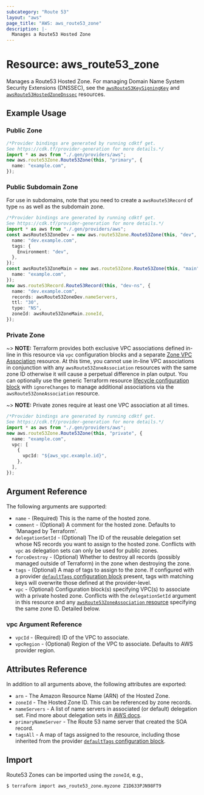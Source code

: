 ```yaml
---
subcategory: "Route 53"
layout: "aws"
page_title: "AWS: aws_route53_zone"
description: |-
  Manages a Route53 Hosted Zone
---
```


# Resource: aws\_route53\_zone

Manages a Route53 Hosted Zone. For managing Domain Name System Security Extensions (DNSSEC), see the [`awsRoute53KeySigningKey`](route53_key_signing_key.html) and [`awsRoute53HostedZoneDnssec`](route53_hosted_zone_dnssec.html) resources.

## Example Usage

### Public Zone

```typescript
/*Provider bindings are generated by running cdktf get.
See https://cdk.tf/provider-generation for more details.*/
import * as aws from "./.gen/providers/aws";
new aws.route53Zone.Route53Zone(this, "primary", {
  name: "example.com",
});

```

### Public Subdomain Zone

For use in subdomains, note that you need to create a
`awsRoute53Record` of type `ns` as well as the subdomain
zone.

```typescript
/*Provider bindings are generated by running cdktf get.
See https://cdk.tf/provider-generation for more details.*/
import * as aws from "./.gen/providers/aws";
const awsRoute53ZoneDev = new aws.route53Zone.Route53Zone(this, "dev", {
  name: "dev.example.com",
  tags: {
    Environment: "dev",
  },
});
const awsRoute53ZoneMain = new aws.route53Zone.Route53Zone(this, "main", {
  name: "example.com",
});
new aws.route53Record.Route53Record(this, "dev-ns", {
  name: "dev.example.com",
  records: awsRoute53ZoneDev.nameServers,
  ttl: "30",
  type: "NS",
  zoneId: awsRoute53ZoneMain.zoneId,
});

```

### Private Zone

\~> **NOTE:** Terraform provides both exclusive VPC associations defined in-line in this resource via `vpc` configuration blocks and a separate [Zone VPC Association](/docs/providers/aws/r/route53_zone_association.html) resource. At this time, you cannot use in-line VPC associations in conjunction with any `awsRoute53ZoneAssociation` resources with the same zone ID otherwise it will cause a perpetual difference in plan output. You can optionally use the generic Terraform resource [lifecycle configuration block](https://www.terraform.io/docs/configuration/meta-arguments/lifecycle.html) with `ignoreChanges` to manage additional associations via the `awsRoute53ZoneAssociation` resource.

\~> **NOTE:** Private zones require at least one VPC association at all times.

```typescript
/*Provider bindings are generated by running cdktf get.
See https://cdk.tf/provider-generation for more details.*/
import * as aws from "./.gen/providers/aws";
new aws.route53Zone.Route53Zone(this, "private", {
  name: "example.com",
  vpc: [
    {
      vpcId: "${aws_vpc.example.id}",
    },
  ],
});

```

## Argument Reference

The following arguments are supported:

* `name` - (Required) This is the name of the hosted zone.
* `comment` - (Optional) A comment for the hosted zone. Defaults to 'Managed by Terraform'.
* `delegationSetId` - (Optional) The ID of the reusable delegation set whose NS records you want to assign to the hosted zone. Conflicts with `vpc` as delegation sets can only be used for public zones.
* `forceDestroy` - (Optional) Whether to destroy all records (possibly managed outside of Terraform) in the zone when destroying the zone.
* `tags` - (Optional) A map of tags to assign to the zone. If configured with a provider [`defaultTags` configuration block](https://registry.terraform.io/providers/hashicorp/aws/latest/docs#default_tags-configuration-block) present, tags with matching keys will overwrite those defined at the provider-level.
* `vpc` - (Optional) Configuration block(s) specifying VPC(s) to associate with a private hosted zone. Conflicts with the `delegationSetId` argument in this resource and any [`awsRoute53ZoneAssociation` resource](/docs/providers/aws/r/route53_zone_association.html) specifying the same zone ID. Detailed below.

### vpc Argument Reference

* `vpcId` - (Required) ID of the VPC to associate.
* `vpcRegion` - (Optional) Region of the VPC to associate. Defaults to AWS provider region.

## Attributes Reference

In addition to all arguments above, the following attributes are exported:

* `arn` - The Amazon Resource Name (ARN) of the Hosted Zone.
* `zoneId` - The Hosted Zone ID. This can be referenced by zone records.
* `nameServers` - A list of name servers in associated (or default) delegation set.
  Find more about delegation sets in [AWS docs](https://docs.aws.amazon.com/Route53/latest/APIReference/actions-on-reusable-delegation-sets.html).
* `primaryNameServer` - The Route 53 name server that created the SOA record.
* `tagsAll` - A map of tags assigned to the resource, including those inherited from the provider [`defaultTags` configuration block](https://registry.terraform.io/providers/hashicorp/aws/latest/docs#default_tags-configuration-block).

## Import

Route53 Zones can be imported using the `zoneId`, e.g.,

```console
$ terraform import aws_route53_zone.myzone Z1D633PJN98FT9
```
